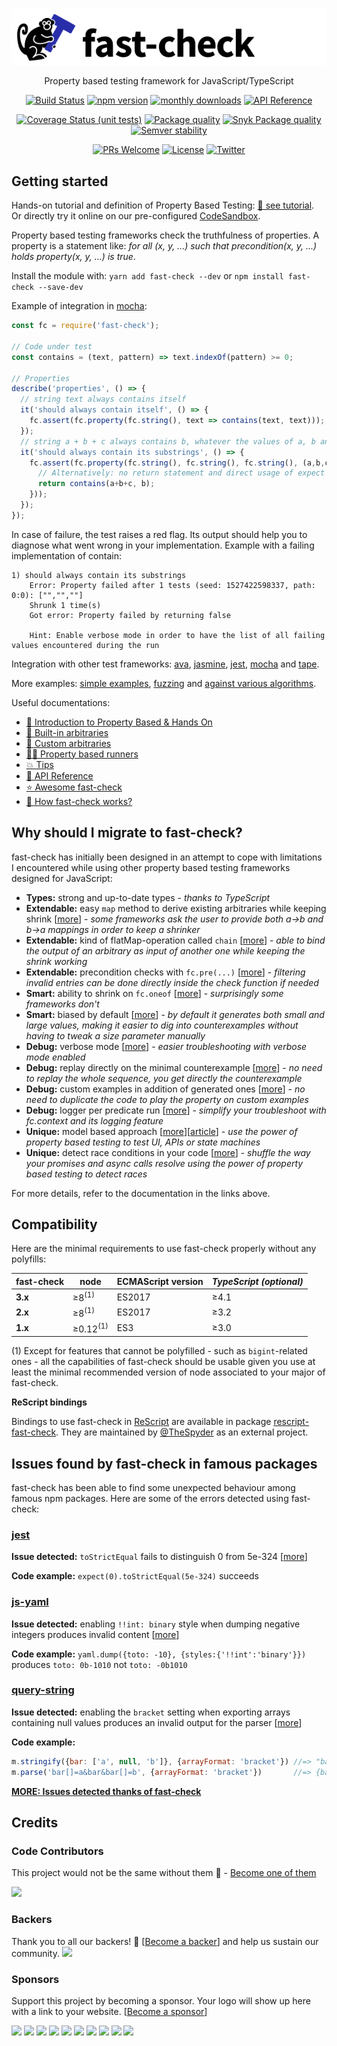 <h3 align="center">
  <img align="center" src="https://raw.githubusercontent.com/dubzzz/fast-check/main/logo/logo.png" alt="fast-check logo" />
</h3>

<p align="center">
Property based testing framework for JavaScript/TypeScript
</p>

<p align="center">
  <a href="https://github.com/dubzzz/fast-check/actions?query=branch%3Amain+workflow%3A%22Build+Status%22"><img src="https://github.com/dubzzz/fast-check/workflows/Build%20Status/badge.svg?branch=main" alt="Build Status" /></a>
  <a href="https://badge.fury.io/js/fast-check"><img src="https://badge.fury.io/js/fast-check.svg" alt="npm version" /></a>
  <a href="https://www.npmjs.com/package/fast-check"><img src="https://img.shields.io/npm/dm/fast-check" alt="monthly downloads" /></a>
  <a href="https://dubzzz.github.io/fast-check/"><img src="https://img.shields.io/badge/-API Reference-%23282ea9.svg" title="API Reference" /></a>
</p>
<p align="center">
  <a href="https://app.codecov.io/gh/dubzzz/fast-check/branch/main"><img src="https://codecov.io/gh/dubzzz/fast-check/branch/main/graph/badge.svg" alt="Coverage Status (unit tests)" /></a>
  <a href="https://packagequality.com/#?package=fast-check"><img src="https://packagequality.com/shield/fast-check.svg" alt="Package quality" /></a>
  <a href="https://snyk.io/advisor/npm-package/fast-check"><img src="https://snyk.io/advisor/npm-package/fast-check/badge.svg" alt="Snyk Package quality" /></a>
  <a href="https://dependabot.com/compatibility-score/?dependency-name=fast-check&package-manager=npm_and_yarn&version-scheme=semver"><img src="https://img.shields.io/dependabot/semver/npm_and_yarn/fast-check" alt="Semver stability" /></a>
</p>
<p align="center">
  <a href="https://github.com/dubzzz/fast-check/labels/good%20first%20issue"><img src="https://img.shields.io/badge/PRs-welcome-brightgreen.svg" alt="PRs Welcome" /></a>
  <a href="https://github.com/dubzzz/fast-check/blob/main/LICENSE"><img src="https://img.shields.io/npm/l/fast-check.svg" alt="License" /></a>
  <a href="https://twitter.com/intent/tweet?text=Check%20out%20fast-check%20by%20%40ndubien%20https%3A%2F%2Fgithub.com%2Fdubzzz%2Ffast-check%20%F0%9F%91%8D"><img src="https://img.shields.io/twitter/url/https/github.com/dubzzz/fast-check.svg?style=social" alt="Twitter" /></a>
</p>

## Getting started

Hands-on tutorial and definition of Property Based Testing: [🏁 see tutorial](https://github.com/dubzzz/fast-check/blob/main/documentation/HandsOnPropertyBased.md). Or directly try it online on our pre-configured [CodeSandbox](https://codesandbox.io/s/github/dubzzz/fast-check/tree/main/example?previewwindow=tests).

Property based testing frameworks check the truthfulness of properties. A property is a statement like: *for all (x, y, ...) such that precondition(x, y, ...) holds property(x, y, ...) is true*.

Install the module with: `yarn add fast-check --dev` or `npm install fast-check --save-dev`

Example of integration in [mocha](http://mochajs.org/):

```js
const fc = require('fast-check');

// Code under test
const contains = (text, pattern) => text.indexOf(pattern) >= 0;

// Properties
describe('properties', () => {
  // string text always contains itself
  it('should always contain itself', () => {
    fc.assert(fc.property(fc.string(), text => contains(text, text)));
  });
  // string a + b + c always contains b, whatever the values of a, b and c
  it('should always contain its substrings', () => {
    fc.assert(fc.property(fc.string(), fc.string(), fc.string(), (a,b,c) => {
      // Alternatively: no return statement and direct usage of expect or assert
      return contains(a+b+c, b);
    }));
  });
});
```

In case of failure, the test raises a red flag. Its output should help you to diagnose what went wrong in your implementation. Example with a failing implementation of contain:

```
1) should always contain its substrings
    Error: Property failed after 1 tests (seed: 1527422598337, path: 0:0): ["","",""]
    Shrunk 1 time(s)
    Got error: Property failed by returning false

    Hint: Enable verbose mode in order to have the list of all failing values encountered during the run
```

Integration with other test frameworks: [ava](https://github.com/dubzzz/fast-check-examples/blob/main/test-ava/example.spec.js), [jasmine](https://github.com/dubzzz/fast-check-examples/blob/main/test-jasmine/example.spec.js), [jest](https://github.com/dubzzz/fast-check-examples/blob/main/test-jest/example.spec.js), [mocha](https://github.com/dubzzz/fast-check-examples/blob/main/test/longest%20common%20substr/test.js) and [tape](https://github.com/dubzzz/fast-check-examples/blob/main/test-tape/example.spec.js).

More examples: [simple examples](https://github.com/dubzzz/fast-check/tree/main/example), [fuzzing](https://github.com/dubzzz/fuzz-rest-api) and [against various algorithms](https://github.com/dubzzz/fast-check-examples).

Useful documentations:
- [🏁 Introduction to Property Based & Hands On](https://github.com/dubzzz/fast-check/blob/main/documentation/HandsOnPropertyBased.md)
- [🐣 Built-in arbitraries](https://github.com/dubzzz/fast-check/blob/main/documentation/Arbitraries.md)
- [🔧 Custom arbitraries](https://github.com/dubzzz/fast-check/blob/main/documentation/AdvancedArbitraries.md)
- [🏃‍♂️ Property based runners](https://github.com/dubzzz/fast-check/blob/main/documentation/Runners.md)
- [💥 Tips](https://github.com/dubzzz/fast-check/blob/main/documentation/Tips.md)
- [🔌 API Reference](https://dubzzz.github.io/fast-check/)
- [⭐ Awesome fast-check](https://github.com/dubzzz/awesome-fast-check)
- [🤯 How fast-check works?](https://github.com/dubzzz/fast-check/blob/main/documentation/HowItWorks.md)

## Why should I migrate to fast-check?

fast-check has initially been designed in an attempt to cope with limitations I encountered while using other property based testing frameworks designed for JavaScript:

- **Types:** strong and up-to-date types - *thanks to TypeScript*
- **Extendable:** easy `map` method to derive existing arbitraries while keeping shrink \[[more](https://github.com/dubzzz/fast-check/blob/main/documentation/AdvancedArbitraries.md#transform-values)\] - *some frameworks ask the user to provide both a->b and b->a mappings in order to keep a shrinker*
- **Extendable:** kind of flatMap-operation called `chain` \[[more](https://github.com/dubzzz/fast-check/blob/main/documentation/AdvancedArbitraries.md#transform-arbitraries)\] - *able to bind the output of an arbitrary as input of another one while keeping the shrink working*
- **Extendable:** precondition checks with `fc.pre(...)` \[[more](https://github.com/dubzzz/fast-check/blob/main/documentation/Tips.md#filter-invalid-combinations-using-pre-conditions)\] - *filtering invalid entries can be done directly inside the check function if needed*
- **Smart:** ability to shrink on `fc.oneof` \[[more](https://github.com/dubzzz/fast-check/blob/main/documentation/Arbitraries.md#combinors-of-arbitraries-t)\] - *surprisingly some frameworks don't*
- **Smart:** biased by default \[[more](https://github.com/dubzzz/fast-check/blob/main/documentation/AdvancedArbitraries.md#biased-arbitraries)\] - *by default it generates both small and large values, making it easier to dig into counterexamples without having to tweak a size parameter manually*
- **Debug:** verbose mode \[[more](https://github.com/dubzzz/fast-check/blob/main/documentation/Tips.md#opt-for-verbose-failures)\] - *easier troubleshooting with verbose mode enabled*
- **Debug:** replay directly on the minimal counterexample \[[more](https://github.com/dubzzz/fast-check/blob/main/documentation/Tips.md#replay-after-failure)\] - *no need to replay the whole sequence, you get directly the counterexample*
- **Debug:** custom examples in addition of generated ones \[[more](https://github.com/dubzzz/fast-check/blob/main/documentation/Tips.md#add-custom-examples-next-to-generated-ones)\] - *no need to duplicate the code to play the property on custom examples*
- **Debug:** logger per predicate run \[[more](https://github.com/dubzzz/fast-check/blob/main/documentation/Tips.md#log-within-a-predicate)\] - *simplify your troubleshoot with fc.context and its logging feature*
- **Unique:** model based approach \[[more](https://github.com/dubzzz/fast-check/blob/main/documentation/Tips.md#model-based-testing-or-ui-test)\]\[[article](https://medium.com/criteo-labs/detecting-the-unexpected-in-web-ui-fuzzing-1f3822c8a3a5)\] - *use the power of property based testing to test UI, APIs or state machines*
- **Unique:** detect race conditions in your code \[[more](https://github.com/dubzzz/fast-check/blob/main/documentation/Tips.md#detect-race-conditions)\] - *shuffle the way your promises and async calls resolve using the power of property based testing to detect races*

For more details, refer to the documentation in the links above.

## Compatibility

Here are the minimal requirements to use fast-check properly without any polyfills:

| fast-check | node                | ECMAScript version | _TypeScript (optional)_ |
|------------|---------------------|--------------------|-------------------------|
| **3.x**    | ≥8<sup>(1)</sup>    | ES2017             | ≥4.1                    |
| **2.x**    | ≥8<sup>(1)</sup>    | ES2017             | ≥3.2                    |
| **1.x**    | ≥0.12<sup>(1)</sup> | ES3                | ≥3.0                    |

(1) Except for features that cannot be polyfilled - such as `bigint`-related ones - all the capabilities of fast-check should be usable given you use at least the minimal recommended version of node associated to your major of fast-check.

**ReScript bindings**


Bindings to use fast-check in [ReScript](https://rescript-lang.org) are available in package [rescript-fast-check](https://www.npmjs.com/rescript-fast-check). They are maintained by [@TheSpyder](https://github.com/TheSpyder) as an external project.

## Issues found by fast-check in famous packages

fast-check has been able to find some unexpected behaviour among famous npm packages. Here are some of the errors detected using fast-check:

### [jest](https://github.com/facebook/jest/)

**Issue detected:** `toStrictEqual` fails to distinguish 0 from 5e-324 \[[more](https://github.com/facebook/jest/issues/7941)\]

**Code example:** `expect(0).toStrictEqual(5e-324)` succeeds

### [js-yaml](https://github.com/nodeca/js-yaml/)

**Issue detected:** enabling `!!int: binary` style when dumping negative integers produces invalid content \[[more](https://github.com/nodeca/js-yaml/pull/398)\]

**Code example:** `yaml.dump({toto: -10}, {styles:{'!!int':'binary'}})` produces `toto: 0b-1010` not `toto: -0b1010`

### [query-string](https://github.com/sindresorhus/query-string)

**Issue detected:** enabling the `bracket` setting when exporting arrays containing null values produces an invalid output for the parser \[[more](https://github.com/sindresorhus/query-string/pull/138)\]

**Code example:**
```js
m.stringify({bar: ['a', null, 'b']}, {arrayFormat: 'bracket'}) //=> "bar[]=a&bar&bar[]=b"
m.parse('bar[]=a&bar&bar[]=b', {arrayFormat: 'bracket'})       //=> {bar: [null, 'b']}
```

**[MORE: Issues detected thanks of fast-check](https://github.com/dubzzz/fast-check/blob/main/documentation/IssuesDiscovered.md)**

## Credits

### Code Contributors

This project would not be the same without them 💖 - [Become one of them](CONTRIBUTING.md)

<a href="https://github.com/dubzzz/fast-check/graphs/contributors"><img src="https://opencollective.com/fast-check/contributors.svg?width=890&button=false" /></a>

### Backers

Thank you to all our backers! 🙏 [[Become a backer](https://opencollective.com/fast-check/contribute)] and help us sustain our community.
<a href="https://opencollective.com/fast-check#backers"><img src="https://opencollective.com/fast-check/backers.svg?width=890"></a>

### Sponsors

Support this project by becoming a sponsor. Your logo will show up here with a link to your website. [[Become a sponsor](https://opencollective.com/fast-check#sponsor)]

<a href="https://opencollective.com/fast-check/sponsor/0/website"><img src="https://opencollective.com/fast-check/sponsor/0/avatar.svg"></a>
<a href="https://opencollective.com/fast-check/sponsor/1/website"><img src="https://opencollective.com/fast-check/sponsor/1/avatar.svg"></a>
<a href="https://opencollective.com/fast-check/sponsor/2/website"><img src="https://opencollective.com/fast-check/sponsor/2/avatar.svg"></a>
<a href="https://opencollective.com/fast-check/sponsor/3/website"><img src="https://opencollective.com/fast-check/sponsor/3/avatar.svg"></a>
<a href="https://opencollective.com/fast-check/sponsor/4/website"><img src="https://opencollective.com/fast-check/sponsor/4/avatar.svg"></a>
<a href="https://opencollective.com/fast-check/sponsor/5/website"><img src="https://opencollective.com/fast-check/sponsor/5/avatar.svg"></a>
<a href="https://opencollective.com/fast-check/sponsor/6/website"><img src="https://opencollective.com/fast-check/sponsor/6/avatar.svg"></a>
<a href="https://opencollective.com/fast-check/sponsor/7/website"><img src="https://opencollective.com/fast-check/sponsor/7/avatar.svg"></a>
<a href="https://opencollective.com/fast-check/sponsor/8/website"><img src="https://opencollective.com/fast-check/sponsor/8/avatar.svg"></a>
<a href="https://opencollective.com/fast-check/sponsor/9/website"><img src="https://opencollective.com/fast-check/sponsor/9/avatar.svg"></a>
